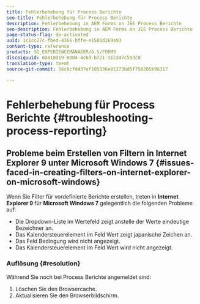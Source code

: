 ```yaml
---
title: Fehlerbehebung für Process Berichte
seo-title: Fehlerbehebung für Process Berichte
description: Fehlerbehebung in AEM Forms on JEE Process Berichte
seo-description: Fehlerbehebung in AEM Forms on JEE Process Berichte
page-status-flag: de-activated
uuid: 1c1cc27c-fbed-4366-bffe-e1581d269a93
content-type: reference
products: SG_EXPERIENCEMANAGER/6.5/FORMS
discoiquuid: 0a818d19-8804-4c69-b721-31c347c593c0
translation-type: tm+mt
source-git-commit: 56c6cfd437ef185336e81373bd5f758205b96317

---
```



# Fehlerbehebung für Process Berichte {#troubleshooting-process-reporting}

## Probleme beim Erstellen von Filtern in Internet Explorer 9 unter Microsoft Windows 7 {#issues-faced-in-creating-filters-on-internet-explorer-on-microsoft-windows}

Wenn Sie Filter für vordefinierte Berichte erstellen, treten in **Internet Explorer 9** für **Microsoft Windows 7** gelegentlich die folgenden Probleme auf:

* Die Dropdown-Liste im Wertefeld zeigt anstelle der Werte eindeutige Bezeichner an.
* Das Kalendersteuerelement im Feld Wert zeigt japanische Zeichen an.
* Das Feld Bedingung wird nicht angezeigt.
* Das Kalendersteuerelement im Feld Wert wird nicht angezeigt.

### Auflösung {#resolution}

Während Sie noch bei Process Berichte angemeldet sind:

1. Löschen Sie den Browsercache.
1. Aktualisieren Sie den Browserbildschirm.
